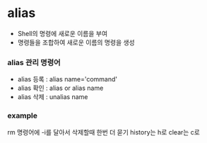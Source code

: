# alias

- Shell의 명령에 새로운 이름을 부여
- 명령들을 조합하여 새로운 이름의 명령을 생성

### alias 관리 명령어
- alias 등록 : alias name='command'
- alias 확인 : alias or alias name
- alias 삭제 : unalias name

### example

rm 명령어에 -i를 달아서 삭제할때 한번 더 묻기
history는 h로
clear는 c로
